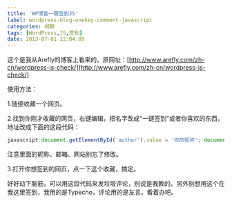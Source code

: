 ```yaml
---
title: 'WP博客一键签到JS'
label: wordpress-blog-onekey-comment-javascript
categories: 闲聊
tags: [WordPress,JS,签到]
date: 2013-07-01 22:04:09
---
```

这个是我从Arefly的博客上看来的。原网址：[http://www.arefly.com/zh-cn/wordpress-js-check/](http://www.arefly.com/zh-cn/wordpress-js-check/)

使用方法：

1.随便收藏一个网页。

2.找到你刚才收藏的网页，右键编辑，把名字改成“一键签到”或者你喜欢的东西，地址改成下面的这段代码：

```javascript
javascript:document.getElementById('author').value = '你的昵称'; document.getElementById('email').value = '你的邮箱'; document.getElementById('url').value = '你的网站';var myDate = new Date();var mytime=myDate.toLocaleTimeString();document.getElementById('comment').value = '今天签到啦！时间：' + mytime;submit.click();void(0)
```

注意里面的昵称、邮箱、网站别忘了修改。

3.打开你想签到的网页，点一下这个收藏，搞定。

好好动下脑筋，可以用这段代码来发垃圾评论，别说是我教的。另外别想用这个在我这里签到，我用的是Typecho，评论用的是友言。看着办吧。

